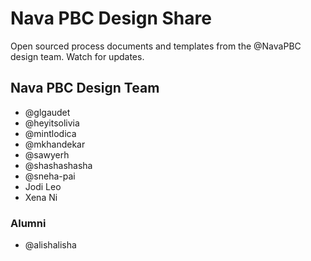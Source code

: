 # Nava PBC Design Share

Open sourced process documents and templates from the @NavaPBC design team. Watch for updates.

## Nava PBC Design Team
- @glgaudet
- @heyitsolivia
- @mintlodica
- @mkhandekar
- @sawyerh
- @shashashasha
- @sneha-pai
- Jodi Leo
- Xena Ni

### Alumni
- @alishalisha
